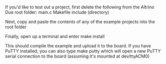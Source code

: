 If you'd like to test out a project, first delete the following from the Altrino Due 
root folder:
	main.c
	Makefile
	include (directory)

Next, copy and paste the contents of any of the example projects into the root folder

Finally, open up a terminal and enter
	make install

This should compile the example and upload it to the board. If you have PuTTY installed,
you can also type
	make putty
which will open a new PuTTY serial connection to the board (assuming it's mounted 
at dev/ttyACM0)